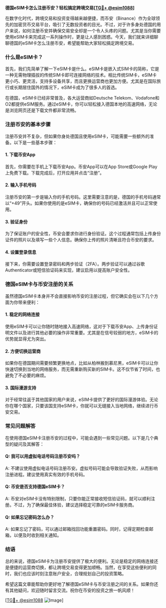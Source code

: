 **德国eSIM卡怎么注册币安？轻松搞定跨境交易[[TG💪+ @esim1088](https://t.me/s/esim1088)]**

在数字化时代，跨境交易和投资变得越来越便捷，而币安（Binance）作为全球领先的加密货币交易平台，吸引了无数投资者的目光。不过，对于许多身处德国的用户来说，如何注册币安并确保交易安全却是一个令人头疼的问题。尤其是当你需要使用eSIM卡来完成这一系列操作时，更是让人感到困惑。今天，我们就来详细聊聊德国的eSIM卡怎么注册币安，希望能帮助大家轻松搞定跨境交易。

### 什么是eSIM卡？

首先，我们先简单了解一下eSIM卡是什么。eSIM卡是嵌入式SIM卡的简称，它是一种无需物理插拔的传统SIM卡即可连接网络的技术。相比传统SIM卡，eSIM卡更小巧、更灵活，支持多设备共享，而且更换运营商也更加方便。尤其是在国际旅行或长期居住国外的情况下，eSIM卡成为了很多人的首选。

在德国，eSIM卡已经非常普及，各大运营商如Deutsche Telekom、Vodafone和O2都提供eSIM服务。通过eSIM卡，你可以轻松接入德国本地的高速网络，无论是浏览网页还是下载文件都非常流畅。

### 注册币安的基本步骤

注册币安并不复杂，但如果你身处德国且使用eSIM卡，可能需要一些额外的准备。以下是一些基本步骤：

#### 1. 下载币安App
首先，你需要在手机上下载币安App。币安App可以在App Store或Google Play上免费下载。下载完成后，打开应用并点击“注册”。

#### 2. 输入手机号码
注册币安的第一步是输入你的手机号码。这里需要注意的是，德国的手机号码通常以“+49”开头。如果你使用的是eSIM卡，确保你的号码已经激活并且可以正常使用。

#### 3. 验证身份
为了保证账户的安全性，币安会要求你进行身份验证。这个过程通常包括上传身份证件的照片以及填写一些个人信息。确保你上传的照片清晰且符合币安的要求。

#### 4. 设置登录信息
接下来，你需要设置登录密码和两步验证（2FA）。两步验证可以通过谷歌 Authenticator或短信验证码来实现，建议启用以提高账户安全性。

### 德国eSIM卡与币安注册的关系

虽然德国eSIM卡本身并不会直接影响币安的注册过程，但它确实会在以下几个方面为你带来便利：

#### 1. 稳定的网络连接
使用eSIM卡可以让你随时随地接入高速网络，这对于下载币安App、上传身份证明文件以及进行其他必要的操作非常重要。尤其是在信号较弱的地方，eSIM卡的优势就显得尤为突出。

#### 2. 方便切换运营商
如果你在德国期间需要频繁更换地点，比如从柏林搬到慕尼黑，eSIM卡可以让你快速切换到当地的网络服务，而无需重新购买新的SIM卡。这不仅节省了时间，也避免了不必要的麻烦。

#### 3. 国际漫游支持
对于经常往返于其他国家的用户来说，eSIM卡提供了更好的国际漫游体验。无论你在哪个国家，只要该国支持eSIM卡，你就可以无缝接入当地网络，继续进行币安交易。

### 常见问题解答

在使用德国eSIM卡注册币安的过程中，可能会遇到一些常见问题。以下是几个典型的疑问及其解答：

#### Q: 我可以用虚拟电话号码注册币安吗？
A: 不建议使用虚拟电话号码注册币安。虚拟号码可能会导致验证失败，从而影响注册进程。建议使用真实有效的手机号码。

#### Q: 币安是否支持德国eSIM卡？
A: 币安对eSIM卡没有特别限制，只要你能正常接收短信验证码，就可以顺利注册。不过，为了确保最佳体验，建议选择稳定可靠的eSIM卡服务商。

#### Q: 如果忘记密码怎么办？
A: 如果忘记了密码，可以通过邮箱找回功能重置密码。同时，记得定期检查邮箱，以便及时收到相关通知。

### 结语

总的来说，德国eSIM卡为注册币安提供了极大的便利。无论是稳定的网络连接还是便捷的运营商切换，都让跨境交易变得更加顺畅。当然，在享受这些便利的同时，我们也应该时刻注意账户安全，合理规划自己的投资策略。

希望这篇文章能帮助你更好地了解德国eSIM卡与币安注册之间的关系。如果你还有其他疑问，欢迎随时留言交流。祝你在币安的投资之旅一帆风顺！

[[TG💪+ @esim1088](https://t.me/s/esim1088) ![Image](https://i.postimg.cc/4NQfJmqS/Snipaste-2025-05-13-00-14-12.png)]